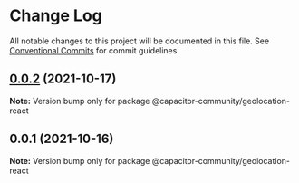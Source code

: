 # Change Log

All notable changes to this project will be documented in this file.
See [Conventional Commits](https://conventionalcommits.org) for commit guidelines.

## [0.0.2](https://github.com/capacitor-community/react-hooks/compare/@capacitor-community/geolocation-react@0.0.1...@capacitor-community/geolocation-react@0.0.2) (2021-10-17)

**Note:** Version bump only for package @capacitor-community/geolocation-react





## 0.0.1 (2021-10-16)

**Note:** Version bump only for package @capacitor-community/geolocation-react
